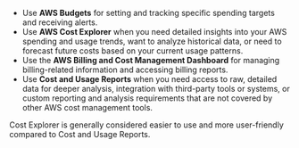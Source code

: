 
- Use **AWS Budgets** for setting and tracking specific spending targets and receiving alerts.
- Use **AWS Cost Explorer** when you need detailed insights into your AWS spending and usage trends, want to analyze historical data, or need to forecast future costs based on your current usage patterns.
- Use the **AWS Billing and Cost Management Dashboard** for managing billing-related information and accessing billing reports.
- Use **Cost and Usage Reports** when you need access to raw, detailed data for deeper analysis, integration with third-party tools or systems, or custom reporting and analysis requirements that are not covered by other AWS cost management tools.

Cost Explorer is generally considered easier to use and more user-friendly compared to Cost and Usage Reports.